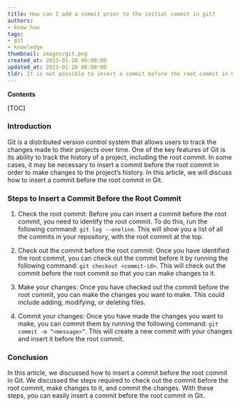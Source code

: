 ```yaml
---
title: How can I add a commit prior to the initial commit in git?
authors:
- know_how
tags:
- git
- knowledge
thumbnail: images/git.png
created_at: 2023-01-28 00:00:00
updated_at: 2023-01-28 00:00:00
tldr: It is not possible to insert a commit before the root commit in Git.
---
```


**Contents**

[TOC]

### Introduction

Git is a distributed version control system that allows users to track the changes made to their projects over time. One of the key features of Git is its ability to track the history of a project, including the root commit. In some cases, it may be necessary to insert a commit before the root commit in order to make changes to the project’s history. In this article, we will discuss how to insert a commit before the root commit in Git.

### Steps to Insert a Commit Before the Root Commit

1. Check the root commit: Before you can insert a commit before the root commit, you need to identify the root commit. To do this, run the following command: `git log --oneline`. This will show you a list of all the commits in your repository, with the root commit at the top.

2. Check out the commit before the root commit: Once you have identified the root commit, you can check out the commit before it by running the following command: `git checkout <commit-id>`. This will check out the commit before the root commit so that you can make changes to it.

3. Make your changes: Once you have checked out the commit before the root commit, you can make the changes you want to make. This could include adding, modifying, or deleting files.

4. Commit your changes: Once you have made the changes you want to make, you can commit them by running the following command: `git commit -m “<message>”`. This will create a new commit with your changes and insert it before the root commit.

### Conclusion

In this article, we discussed how to insert a commit before the root commit in Git. We discussed the steps required to check out the commit before the root commit, make changes to it, and commit the changes. With these steps, you can easily insert a commit before the root commit in Git.
